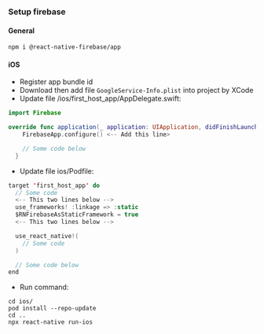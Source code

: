 ### Setup firebase
#### General

`npm i @react-native-firebase/app`

#### iOS
- Register app bundle id
- Download then add file `GoogleService-Info.plist` into project by XCode
- Update file /ios/first_host_app/AppDelegate.swift:

```swift
import Firebase
```

```swift
override func application(_ application: UIApplication, didFinishLaunchingWithOptions launchOptions: [UIApplication.LaunchOptionsKey : Any]? = nil) -> Bool {
    FirebaseApp.configure() <-- Add this line>

    // Some code below
  }
```

- Update file ios/Podfile:

```swift
target 'first_host_app' do
  // Some code
  <-- This two lines below -->
  use_frameworks! :linkage => :static
  $RNFirebaseAsStaticFramework = true
  <-- This two lines below -->

  use_react_native!(
    // Some code
  )

  // Some code below
end
```

- Run command:

```shell
cd ios/
pod install --repo-update
cd ..
npx react-native run-ios
```